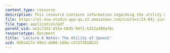 ```yaml
---
content_type: resource
description: This resource contains information regarding the utility of speech.
file: https://ol-ocw-studio-app-qa.s3.amazonaws.com/courses/24-04j-justice-spring-2012/836a417a49e2d408168ac57273618b33_MIT24_04JS12_lec06.pdf
file_type: application/pdf
parent_uid: ae2c7261-d14a-b8d5-94f2-b322ad88a76c
resourcetype: Document
title: 'Lecture 6 Notes: The Utility of Speech'
uid: 836a417a-49e2-d408-168a-c57273618b33
---
```

